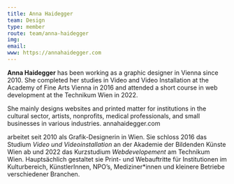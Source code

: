 ```yaml
---
title: Anna Haidegger
team: Design
type: member
route: team/anna-haidegger
img: 
email:
www: https://annahaidegger.com
---
```


**Anna Haidegger** has been working as a graphic designer in Vienna since 2010. She completed her studies in Video and Video Installation at the Academy of Fine Arts Vienna in 2016 and attended a short course in web development at the Technikum Wien in 2022.



She mainly designs websites and printed matter for institutions in the cultural sector, artists, nonprofits, medical professionals, and small businesses in various industries. annahaidegger.com


arbeitet seit 2010 als Grafik-Designerin in Wien. Sie schloss 2016 das Studium _Video und Videoinstallation_ an der Akademie der Bildenden Künste Wien ab und 2022 das Kurzstudium _Webdevelopement_ am Technikum Wien. Hauptsächlich gestaltet sie Print- und Webauftritte für Institutionen im Kulturbereich, KünstlerInnen, NPO’s, Mediziner*innen und kleinere Betriebe verschiedener Branchen.
